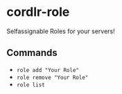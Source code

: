 # cordlr-role

Selfassignable Roles for your servers!

## Commands

* `role add "Your Role"`
* `role remove "Your Role"`
* `role list`
